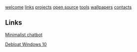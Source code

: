 [welcome](https://beangreen247.github.io/) [links](https://beangreen247.github.io/links) [projects](https://beangreen247.github.io/projects/) [open source](https://beangreen247.github.io/open-source/) [tools](https://beangreen247.github.io/tools/) [wallpapers](https://beangreen247.github.io/wallpaper/) [contacts](https://beangreen247.github.io/contacts/)

## Links

[Minimalist chatbot](https://beangreen247.github.io/Minimalist-chatbot/)

[Debloat Windows 10](https://beangreen247.github.io/DebloatWindows10/)
